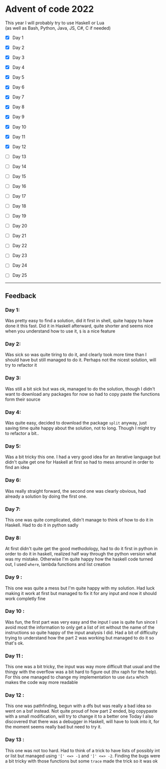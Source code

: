 # Advent of code 2022

This year I will probably try to use Haskell or Lua\
(as well as Bash, Python, Java, JS, C#, C if needed)


- [x] Day 1
- [x] Day 2
- [x] Day 3
- [x] Day 4
- [x] Day 5
- [x] Day 6
- [x] Day 7
- [x] Day 8
- [x] Day 9
- [x] Day 10
- [x] Day 11
- [x] Day 12
- [ ] Day 13
- [ ] Day 14
- [ ] Day 15
- [ ] Day 16
- [ ] Day 17
- [ ] Day 18
- [ ] Day 19
- [ ] Day 20
- [ ] Day 21
- [ ] Day 22
- [ ] Day 23
- [ ] Day 24
- [ ] Day 25


---

## Feedback

### Day 1:
Was pretty easy to find a solution, did it first in shell, quite happy to have done it this fast.
Did it in Haskell afterward, quite shorter and seems nice when you understand how to use it, `$` is a nice feature

### Day 2:
Was sick so was quite tiring to do it, and clearly took more time than I should have but still managed to do it.
Perhaps not the nicest solution, will try to refactor it

### Day 3:
Was still a bit sick but was ok, managed to do the solution, though I didn't want to download any packages for now so had to copy paste the functions form their source

### Day 4:
Was quite easy, decided to download the package `split` anyway, just saving time quite happy about the solution, not to long.
Though I might try to refactor a bit..

### Day 5:
Was a bit tricky this one. I had a very good idea for an iterative language but didn't quite get one for Haskell at first so had to mess arround in order to find an idea

### Day 6:
Was really straight forward, the second one was clearly obvious, had already a solution by doing the first one.

### Day 7:
This one was quite complicated, didn't manage to think of how to do it in Haskell. Had to do it in python sadly

### Day 8:
At first didn't quite get the good methodology, had to do it first in python in order to do it in haskell, realized half way through the python version what was my mistake.
Otherwise I'm quite happy how the haskell code turned out, I used `where`, lambda functions and list creation

### Day 9 :
This one was quite a mess but I'm quite happy with my solution.
Had luck making it work at first but managed to fix it for any input and now it should work completly fine

### Day 10 :
Was fun, the first part was very easy and the input I use is quite fun since I avoid most the information to only get a list of int without the name of the instructions so quite happy of the input analysis I did.
Had a bit of difficulty trying to understand how the part 2 was working but managed to do it so that's ok.

### Day 11 :
This one was a bit tricky, the input was way more difficult that usual and the thingy with the overflow was a bit hard to figure out (thx raph for the help).
For this one managed to change my implementation to use `data` which makes the code way more readable

### Day 12 :
This one was pathfinding, begun with a dfs but was really a bad idea so went on a bsf instead.
Not quite proud of how part 2 ended, big copypaste with a small modification, will try to change it to a better one
Today I also discovered that there was a debugger in Haskell, will have to look into it, for the moment seems really bad but need to try it.

### Day 13 :
This one was not too hard.
Had to think of a trick to have lists of possibly int or list but managed using `'[' <=> -1` and `']' <=> -2`.
Finding the bugs were a bit tricky with those functions but some `trace` made the trick so it was ok
